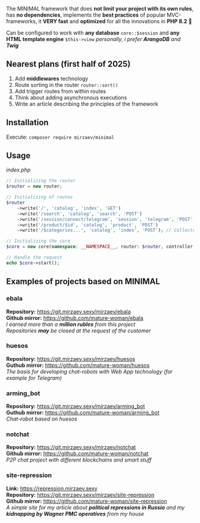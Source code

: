 The MINIMAL framework that does **not limit your project with its own rules**, has **no dependencies**, implements the **best practices** of popular MVC-frameworks, it **VERY fast** and **optimized** for all the innovations in **PHP 8.2** 🤟

Can be configured to work with **any database** `core::$session` and **any HTML template engine** `$this->view`
*personally, i prefer **ArangoDB** and **Twig***

## Nearest plans (first half of 2025)
1. Add **middlewares** technology
2. Route sorting in the router `router::sort()`
3. Add trigger routes from within routes
4. Think about adding asynchronous executions
5. Write an article describing the principles of the framework

## Installation 
Execute: `composer require mirzaev/minimal`

## Usage
*index.php*
```php
// Initializing the router
$router = new router;

// Initializing of routes
$router
    ->write('/', 'catalog', 'index', 'GET')
	->write('/search', 'catalog', 'search', 'POST')
	->write('/session/connect/telegram', 'session', 'telegram', 'POST')
	->write('/product/$id', 'catalog', 'product', 'POST')
	->write('/$categories...', 'catalog', 'index', 'POST'); // Collector (since 0.3.0)

// Initializing the core
$core = new core(namespace: __NAMESPACE__, router: $router, controller: new controller(false), model: new model(false));

// Handle the request
echo $core->start();
```

## Examples of projects based on MINIMAL

### ebala
**Repository:** https://git.mirzaev.sexy/mirzaev/ebala<br>
**Github mirror:** https://github.com/mature-woman/ebala<br>
*I earned more than a **million rubles** from this project*<br>
*Repositories **may** be closed at the request of the customer*<br>

### huesos 
**Repository:** https://git.mirzaev.sexy/mirzaev/huesos<br>
**Guthub mirror:** https://github.com/mature-woman/huesos<br>
*The basis for developing chat-robots with Web App technology (for example for Telegram)*<br>

### arming_bot 
**Repository:** https://git.mirzaev.sexy/mirzaev/arming_bot<br>
**Guthub mirror:** https://github.com/mature-woman/arming_bot<br>
*Chat-robot based on huesos*<br>

### notchat
**Repository:** https://git.mirzaev.sexy/mirzaev/notchat<br>
**Github mirror:** https://github.com/mature-woman/notchat<br>
*P2P chat project with different blockchains and smart stuff*<br>

### site-repression
**Link:** https://repression.mirzaev.sexy<br>
**Repository:** https://git.mirzaev.sexy/mirzaev/site-repression<br>
**Github mirror:** https://github.com/mature-woman/site-repression<br>
*A simple site for my article about **political repressions in Russia** and my **kidnapping by Wagner PMC operatives** from my house*<br>

